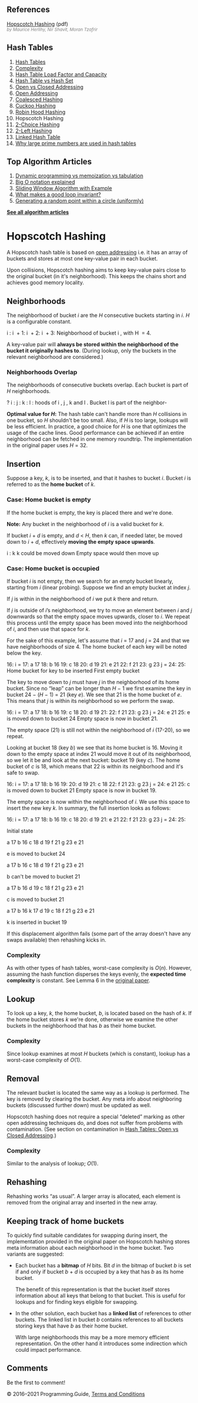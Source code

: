<span class="underline"></span>

<span class="underline"></span>

## References

[Hopscotch Hashing](http://mcg.cs.tau.ac.il/papers/disc2008-hopscotch.pdf) (pdf)  
<span style="color: grey; font-style: italic; font-size: smaller">by Maurice Herlihy, Nir Shavit, Moran Tzafrir</span>

## Hash Tables

1.  [Hash Tables](hash-tables.html)
2.  [Complexity](hash-tables-complexity.html)
3.  [Hash Table Load Factor and Capacity](hash-table-load-factor-and-capacity.html)
4.  [Hash Table vs Hash Set](hash-table-vs-hash-set.html)
5.  [Open vs Closed Addressing](hash-tables-open-vs-closed-addressing.html)
6.  [Open Addressing](hash-tables-open-addressing.html)
7.  [Coalesced Hashing](coalesced-hashing.html)
8.  [Cuckoo Hashing](cuckoo-hashing.html)
9.  [Robin Hood Hashing](robin-hood-hashing.html)
10. Hopscotch Hashing
11. [2-Choice Hashing](2-choice-hashing.html)
12. [2-Left Hashing](2-left-hashing.html)
13. [Linked Hash Table](linked-hash-table.html)
14. [Why large prime numbers are used in hash tables](prime-numbers-in-hash-tables.html)

<span class="underline"></span>

## Top Algorithm Articles

1.  [Dynamic programming vs memoization vs tabulation](dynamic-programming-vs-memoization-vs-tabulation.html)
2.  [Big O notation explained](big-o-notation-explained.html)
3.  [Sliding Window Algorithm with Example](sliding-window-example.html)
4.  [What makes a good loop invariant?](what-makes-a-good-loop-invariant.html)
5.  [Generating a random point within a circle (uniformly)](random-point-within-circle.html)

[**See all algorithm articles**](algorithms.html)

# Hopscotch Hashing

A Hopscotch hash table is based on [open addressing](hash-tables-open-addressing.html) i.e. it has an array of buckets and stores at most one key-value pair in each bucket.

Upon collisions, Hopscotch hashing aims to keep key-value pairs close to the original bucket (in it's neighborhood). This keeps the chains short and achieves good memory locality.

## Neighborhoods

The neighborhood of bucket _i_ are the _H_ consecutive buckets starting in _i_. _H_ is a configurable constant.

i : i  + 1: i  + 2: i  + 3: Neighborhood of bucket i , with H  = 4.

A key-value pair will **always be stored within the neighborhood of the bucket it originally hashes to**. (During lookup, only the buckets in the relevant neighborhood are considered.)

### Neighborhoods Overlap

The neighborhoods of consecutive buckets overlap. Each bucket is part of _H_ neighborhoods.

? i : j : k : l : hoods of i , j , k and l . Bucket l is part of the neighbor-

**Optimal value for _H_:** The hash table can't handle more than _H_ collisions in one bucket, so _H_ shouldn't be too small. Also, if _H_ is too large, lookups will be less efficient. In practice, a good choice for _H_ is one that optimizes the usage of the cache lines. Good performance can be achieved if an entire neighborhood can be fetched in one memory roundtrip. The implementation in the original paper uses <span class="no-wrap">*H* = 32</span>.

## Insertion

Suppose a key, _k_, is to be inserted, and that it hashes to bucket _i_. Bucket _i_ is referred to as the **home bucket** of _k_.

### Case: Home bucket is empty

If the home bucket is empty, the key is placed there and we're done.

**Note:** Any bucket in the neighborhood of _i_ is a valid bucket for _k_.

If bucket <span class="no-wrap">*i* + *d*</span> is empty, and <span class="no-wrap">*d* &lt; *H*</span>, then _k_ can, if needed later, be moved down to <span class="no-wrap">*i* + *d*</span>, effectively **moving the empty space upwards**.

i : k k could be moved down Empty space would then move up

### Case: Home bucket is occupied

If bucket _i_ is not empty, then we search for an empty bucket linearly, starting from _i_ (linear probing). Suppose we find an empty bucket at index *j*.

If _j_ is within in the neighborhood of _i_ we put _k_ there and return.

If _j_ is outside of _i_’s neighborhood, we try to move an element between _i_ and _j_ downwards so that the empty space moves upwards, closer to _i_. We repeat this process until the empty space has been moved into the neighborhood of _i_, and then use that space for *k*.

For the sake of this example, let's assume that <span class="no-wrap">*i* = 17</span> and <span class="no-wrap">*j* = 24</span> and that we have neighborhoods of size 4. The home bucket of each key will be noted below the key.

16: i = 17: a 17 18: b 16 19: c 18 20: d 19 21: e 21 22: f 21 23: g 23 j = 24: 25: Home bucket for key to be inserted First empty bucket

The key to move down to _j_ must have _j_ in the neighborhood of its home bucket. Since no “leap” can be longer than <span class="no-wrap">*H* − 1</span> we first examine the key in bucket <span class="no-wrap">24 − (*H* − 1) = 21</span> (key _e_). We see that 21 is the home bucket of _e_. This means that _j_ is within its neighborhood so we perform the swap.

16: i = 17: a 17 18: b 16 19: c 18 20: d 19 21: 22: f 21 23: g 23 j = 24: e 21 25: e is moved down to bucket 24 Empty space is now in bucket 21.

The empty space (21) is still not within the neighborhood of _i_ (17-20), so we repeat.

Looking at bucket 18 (key _b_) we see that its home bucket is 16. Moving it down to the empty space at index 21 would move it out of its neighborhood, so we let it be and look at the next bucket: bucket 19 (key _c_). The home bucket of _c_ is 18, which means that 22 is within its neighborhood and it's safe to swap.

16: i = 17: a 17 18: b 16 19: 20: d 19 21: c 18 22: f 21 23: g 23 j = 24: e 21 25: c is moved down to bucket 21 Empty space is now in bucket 19.

The empty space is now within the neighborhood of _i_. We use this space to insert the new key _k_. In summary, the full insertion looks as follows:

16: i = 17: a 17 18: b 16 19: c 18 20: d 19 21: e 21 22: f 21 23: g 23 j = 24: 25:

Initial state

a 17 b 16 c 18 d 19 f 21 g 23 e 21

<span class="variable">e</span> is moved to bucket 24

a 17 b 16 c 18 d 19 f 21 g 23 e 21

<span class="variable">b</span> can't be moved to bucket 21

a 17 b 16 d 19 c 18 f 21 g 23 e 21

<span class="variable">c</span> is moved to bucket 21

a 17 b 16 k 17 d 19 c 18 f 21 g 23 e 21

<span class="variable">k</span> is inserted in bucket 19

If this displacement algorithm fails (some part of the array doesn't have any swaps available) then rehashing kicks in.

### Complexity

As with other types of hash tables, worst-case complexity is _O_(_n_). However, assuming the hash function disperses the keys evenly, the **expected time complexity** is constant. See Lemma 6 in the [original paper](http://mcg.cs.tau.ac.il/papers/disc2008-hopscotch.pdf).

## Lookup

To look up a key, _k_, the home bucket, _b_, is located based on the hash of _k_. If the home bucket stores _k_ we're done, otherwise we examine the other buckets in the neighborhood that has _b_ as their home bucket.

### Complexity

Since lookup examines at most _H_ buckets (which is constant), lookup has a worst-case complexity of _O_(1).

## Removal

The relevant bucket is located the same way as a lookup is performed. The key is removed by clearing the bucket. Any meta info about neighboring buckets (discussed further down) must be updated as well.

Hopscotch hashing does not require a special “deleted” marking as other open addressing techniques do, and does not suffer from problems with contamination. (See section on contamination in [Hash Tables: Open vs Closed Addressing](hash-tables-open-vs-closed-addressing.html).)

### Complexity

Similar to the analysis of lookup; _O_(1).

## Rehashing

Rehashing works “as usual”. A larger array is allocated, each element is removed from the original array and inserted in the new array.

## Keeping track of home buckets

To quickly find suitable candidates for swapping during insert, the implementation provided in the original paper on Hopscotch hashing stores meta information about each neighborhood in the home bucket. Two variants are suggested:

- Each bucket has a **bitmap** of _H_ bits. Bit _d_ in the bitmap of bucket _b_ is set if and only if bucket <span class="no-wrap">*b* + *d*</span> is occupied by a key that has _b_ as its home bucket.

  The benefit of this representation is that the bucket itself stores information about all keys that belong to that bucket. This is useful for lookups and for finding keys eligible for swapping.

- In the other solution, each bucket has a **linked list** of references to other buckets. The linked list in bucket _b_ contains references to all buckets storing keys that have _b_ as their home bucket.

  With large neighborhoods this may be a more memory efficient representation. On the other hand it introduces some indirection which could impact performance.

## Comments

Be the first to comment!

© 2016–2021 Programming.Guide, [Terms and Conditions](terms-and-conditions.html)
